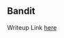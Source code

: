 ## Bandit

Writeup Link [here](https://csangam.notion.site/csangam/Bandit-b89bdd874a0d466385421480f2fb128e)